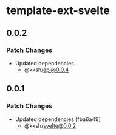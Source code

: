 # template-ext-svelte

## 0.0.2

### Patch Changes

- Updated dependencies
  - @kksh/api@0.0.4

## 0.0.1

### Patch Changes

- Updated dependencies [fba6a49]
  - @kksh/svelte@0.0.2
